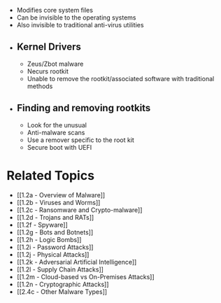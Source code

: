 - Modifies core system files
- Can be invisible to the operating systems
- Also invisible to traditional anti-virus utilities
- ## Kernel Drivers
	- Zeus/Zbot malware
	- Necurs rootkit
	- Unable to remove the rootkit/associated software with traditional methods
- ## Finding and removing rootkits
	- Look for the unusual
	- Anti-malware scans
	- Use a remover specific to the root kit
	- Secure boot with UEFI

# Related Topics
- [[1.2a - Overview of Malware]]
- [[1.2b - Viruses and Worms]]
- [[1.2c - Ransomware and Crypto-malware]]
- [[1.2d - Trojans and RATs]]
- [[1.2f - Spyware]]
- [[1.2g - Bots and Botnets]]
- [[1.2h - Logic Bombs]]
- [[1.2i - Password Attacks]]
- [[1.2j - Physical Attacks]]
- [[1.2k - Adversarial Artificial Intelligence]]
- [[1.2l - Supply Chain Attacks]]
- [[1.2m - Cloud-based vs On-Premises Attacks]]
- [[1.2n - Cryptographic Attacks]]
- [[2.4c - Other Malware Types]]
